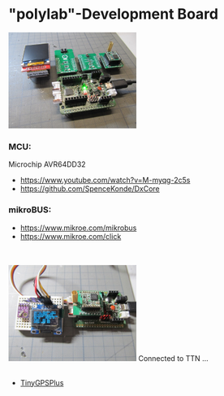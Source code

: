 # "polylab"-Development Board

<img src="Images/IMG_3666_20.jpg" alt="polylab" width="50%">

### MCU:
Microchip AVR64DD32
* https://www.youtube.com/watch?v=M-myqg-2c5s
* https://github.com/SpenceKonde/DxCore

### mikroBUS:
* https://www.mikroe.com/mikrobus
* https://www.mikroe.com/click
<br>
<br>
<img src="Images/IMG_3669_20.jpg" alt="polylab" width="50%">
Connected to TTN ...
<br>
<br>

* [TinyGPSPlus](https://github.com/mikalhart/TinyGPSPlus)


